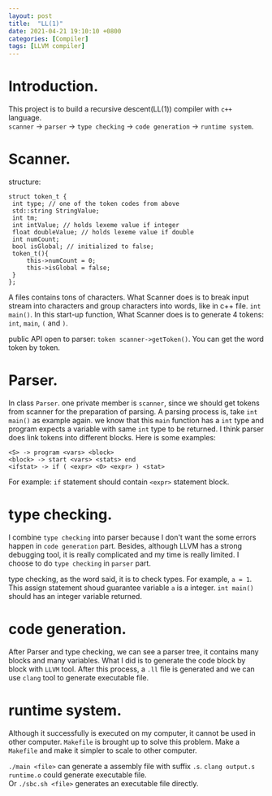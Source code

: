 ```yaml
---
layout: post
title:  "LL(1)"
date: 2021-04-21 19:10:10 +0800
categories: [Compiler]
tags: [LLVM compiler]
---
```

# Introduction.
This project is to build a recursive descent(LL(1)) compiler with `c++` language.  
`scanner` -> `parser` -> `type checking` -> `code generation` -> `runtime system`.

# Scanner. 
structure:  
```
struct token_t {
 int type; // one of the token codes from above
 std::string StringValue;
 int tm;
 int intValue; // holds lexeme value if integer
 float doubleValue; // holds lexeme value if double
 int numCount;
 bool isGlobal; // initialized to false;
 token_t(){
     this->numCount = 0;
     this->isGlobal = false;
 }
}; 
```
A files contains tons of characters. What Scanner does is to break input stream into characters and group characters into words, like in c++ file. `int main()`. In this start-up function, What Scanner does is to generate 4 tokens: `int`, `main`, `(` and `)`.  

public API open to parser: `token scanner->getToken()`. You can get the word token by token.  


# Parser.
In class `Parser`. one private member is `scanner`, since we should get tokens from scanner for the preparation of parsing. A parsing process is, take `int main()` as example again. we know that this `main` function has a `int` type and program expects a variable with same `int` type to be returned. I think parser does link tokens into different blocks. Here is some examples: 

```
<S> -> program <vars> <block>
<block> -> start <vars> <stats> end
<ifstat> -> if ( <expr> <O> <expr> ) <stat>
```

For example: `if` statement should contain `<expr>` statement block.  

# type checking.
I combine `type checking` into parser because I don't want the some errors happen in `code generation` part. Besides, although LLVM has a strong debugging tool, it is really complicated and my time is really limited. I choose to do `type checking` in `parser` part.  

type checking, as the word said, it is to check types. For example, `a = 1`. This assign statement shoud guarantee variable `a` is a integer.  `int main()` should has an integer variable returned.  

# code generation.
After Parser and type checking, we can see a parser tree, it contains many blocks and many variables. What I did is to generate the code block by block with `LLVM` tool. After this process, a `.ll` file is generated and we can use `clang` tool to generate executable file.  

# runtime system.
Although it successfully is executed on my computer, it cannot be used in other computer. `Makefile` is brought up to solve this problem. Make a `Makefile` and make it simpler to scale to other computer.

`./main <file>` can generate a assembly file with suffix `.s`. `clang output.s runtime.o` could generate executable file.  
Or `./sbc.sh <file>` generates an executable file directly.



